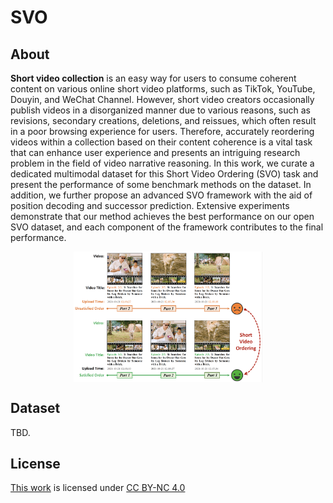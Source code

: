 # SVO

## About
**Short video collection** is an easy way for users to consume coherent content on various online short video platforms, such as TikTok, YouTube, Douyin, and WeChat Channel. 
However, short video creators occasionally publish videos in a disorganized manner due to various reasons, such as revisions, secondary creations, deletions, and reissues, which often result in a poor browsing experience for users. 
Therefore, accurately reordering videos within a collection based on their content coherence is a vital task that can enhance user experience and presents an intriguing research problem in the field of video narrative reasoning. 
In this work, we curate a dedicated multimodal dataset for this Short Video Ordering (SVO) task and present the performance of some benchmark methods on the dataset. 
In addition, we further propose an advanced SVO framework with the aid of position decoding and successor prediction. Extensive experiments demonstrate that our method achieves the best performance on our open SVO dataset, and each component of the framework contributes to the final performance. 

<div align="center">
    <img src="Figure/svo.png" width="60%" alt="svo" align="center">
</div>

## Dataset
TBD.

## License
<p xmlns:cc="http://creativecommons.org/ns#" ><a rel="cc:attributionURL" href="https://github.com/ShipingGe/SVO">This work</a> is licensed under <a href="https://creativecommons.org/licenses/by-nc/4.0/?ref=chooser-v1" target="_blank" rel="license noopener noreferrer" style="display:inline-block;">CC BY-NC 4.0<img style="height:22px!important;margin-left:3px;vertical-align:text-bottom;" src="https://mirrors.creativecommons.org/presskit/icons/cc.svg?ref=chooser-v1" alt=""><img style="height:22px!important;margin-left:3px;vertical-align:text-bottom;" src="https://mirrors.creativecommons.org/presskit/icons/by.svg?ref=chooser-v1" alt=""><img style="height:22px!important;margin-left:3px;vertical-align:text-bottom;" src="https://mirrors.creativecommons.org/presskit/icons/nc.svg?ref=chooser-v1" alt=""></a></p>

